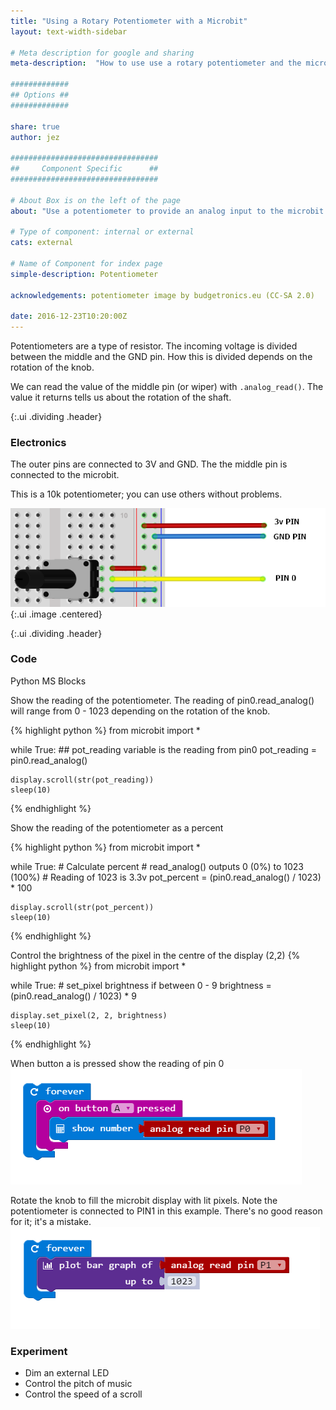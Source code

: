 ```yaml
---
title: "Using a Rotary Potentiometer with a Microbit"
layout: text-width-sidebar

# Meta description for google and sharing
meta-description:  "How to use use a rotary potentiometer and the microbit. Use a pot to fade an LED or alter the pitch of a note."

#############
## Options ##
#############

share: true
author: jez

#################################
##     Component Specific      ##
#################################

# About Box is on the left of the page
about: "Use a potentiometer to provide an analog input to the microbit."

# Type of component: internal or external
cats: external

# Name of Component for index page
simple-description: Potentiometer

acknowledgements: potentiometer image by budgetronics.eu (CC-SA 2.0)

date: 2016-12-23T10:20:00Z
---
```


Potentiometers are a type of resistor. The incoming voltage is divided between the middle and the GND pin. How this is divided depends on the rotation of the knob.

We can read the value of the middle pin (or wiper) with `.analog_read()`. The value it returns tells us about the rotation of the shaft.

{:.ui .dividing .header}
### Electronics

The outer pins are connected to 3V and GND. The the middle pin is connected to the microbit.

This is a 10k potentiometer; you can use others without problems.

![diagram of potentiometer circuit in the microbit](images/potentiometer-circuit.png){:.ui .image .centered}

{:.ui .dividing .header}
### Code


<div class="ui top attached tabular menu">
  <a class="item active" data-tab="first">Python</a>
  <a class="item" data-tab="second">MS Blocks</a>
</div>
<div class="ui bottom attached tab segment active" data-tab="first">

Show the reading of the potentiometer. The reading of pin0.read_analog() will range from 0 - 1023 depending on the rotation of the knob.

{% highlight python %}
from microbit import *

while True:
	## pot_reading variable is the reading from pin0
    pot_reading = pin0.read_analog()

    display.scroll(str(pot_reading))
    sleep(10)

{% endhighlight %}

Show the reading of the potentiometer as a percent

{% highlight python %}
from microbit import *

while True:
	# Calculate percent
	# read_analog() outputs 0 (0%) to 1023 (100%)
	# Reading of 1023 is 3.3v
	pot_percent = (pin0.read_analog() / 1023) * 100

	display.scroll(str(pot_percent))
	sleep(10)

{% endhighlight %}



Control the brightness of the pixel in the centre of the display (2,2)
{% highlight python %}
from microbit import *

while True:
	# set_pixel brightness if between 0 - 9
	brightness = (pin0.read_analog() / 1023) * 9

	display.set_pixel(2, 2, brightness)
	sleep(10)

{% endhighlight %}


</div>

<div class="ui bottom attached tab segment" data-tab="second">

When button a is pressed show the reading of pin 0
<img src="images/potentiometer-pxt.png" class="ui image">

Rotate the knob to fill the microbit display with lit pixels. Note the potentiometer is connected to PIN1 in this example. There's no good reason for it; it's a mistake.
<img src="images/potentiometer-pxt-2.png" class="ui image">

</div>

### Experiment
* Dim an external LED
* Control the pitch of music
* Control the speed of a scroll

